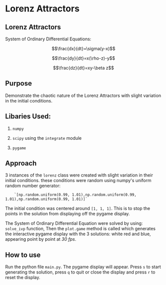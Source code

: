 # Lorenz Attractors

## Lorenz Attractors

System of Ordinary Differential Equations:

$$\frac{dx}{dt}=\sigma(y-x)$$

$$\frac{dy}{dt}=x(\rho-z)-y$$

$$\frac{dz}{dt}=xy-\beta z$$

## Purpose

Demonstrate the chaotic nature of the Lorenz Attractors with slight variation in the initial conditions.

## Libaries Used:

1. `numpy`

2. `scipy` using the `integrate` module

3. `pygame`

## Approach

3 instances of the `lorenz` class were created with slight variation in their initial conditions. these conditions were random using numpy's uniform random number generator:
        
        `[np.random.uniform(0.99, 1.01),np.random.uniform(0.99, 1.01),np.random.uniform(0.99, 1.01)]`

The initial condition was centered around `[1, 1, 1]`. This is to stop the points in the solution from displaying off the pygame display.

The System of Ordinary Differential Equation were solved by using: `solve_ivp` function, Then the `plot.game` method is called which generates the interactive pygame display with the 3 solutions: white red and blue, appearing point by point at *30 fps*.

## How to use

Run the python file `main.py`. The pygame display will appear. Press `s` to start generating the solution, press `q` to quit or close the display and press `r` to reset the display.

